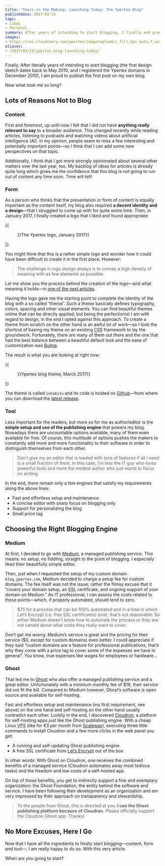 ```yaml
---
title: "Years in the Making, Launching Today: The Ypertex Blog"
publishdate: 2017-03-23
tags:
- Likes
- Personal
summary: After years of intending to start blogging, I finally and proudly publish the first article on my own blog. When are you going to start?
images:
- https://res.cloudinary.com/ypertex/image/upload/c_fill,dpr_auto,f_auto,g_auto,h_630,q_auto,w_1200/84b1783d-5648-4b7b-8e3b-28f30c43d083
aliases:
- /2017/03/23/ypertex-blog-launching-today/
---
```


Finally. After literally years of intending to start blogging (the first design sketch dates back to May 2010, and I registered the Ypertex domains in December 2010), I am proud to publish the first post on my own blog.

Now what took me so long?

## Lots of Reasons Not to Blog

### Content

First and foremost, up until now I felt that I did not have **anything *really* relevant to say** to a broader audience. This changed recently while reading articles, listening to podcasts and watching videos about artificial intelligence (AI). In my opinion, people seem to miss a few interesting and potentially important points—so I think that I can add some new perspectives on that topic.

Additionally, I think that I got more strongly opinionated about several other matters over the last year, too. My backlog of ideas for articles is already quite long which gives me the confidence that this blog is not going to run out of content any time soon. Time will tell!

### Form

As a person who thinks that the presentation or form of content is equally important as the content itself, my blog also required **a decent identity and a design**—that I struggled to come up with for quite some time. Then, in January 2017, I finally created a logo that I liked and found appropriate:

{{<figure src="f85fb86f-931e-4988-a5fc-5d87d4a97f92" transformation="inline">}}The Ypertex logo, January 2017{{</figure>}}

You might think that this is a rather simple logo and wonder how it could have been difficult to create it in the first place. However:

> The challenge in logo design always is to convey a high density of meaning with as few elements as possible.

Let me show you the process behind the creation of the logo—and what meaning it holds—in [one of the next articles](https://blog.ypertex.com/2017/05/17/the-making-of-the-ypertex-logo/).

Having the logo gave me the starting point to complete the identity of the blog with a so called “theme”. Such a theme basically defines typography, colors, spacing and other visual elements. You can find beautiful themes online that can be directly applied; but being the perfectionist I am with regard to design, in the end I opted against this approach. To create a theme from scratch on the other hand is an awful lot of work—so I took the shortcut of basing my theme on an existing <abbr title="Cascading Style Sheets">CSS</abbr> framework to lay the groundwork. Fortunately, there are many of them out there and the one that had the best balance between a beautiful default look and the ease of customization was [Bulma](http://bulma.io).

The result is what you are looking at right now:

{{<figure src="84b1783d-5648-4b7b-8e3b-28f30c43d083" transformation="full">}}Ypertex blog theme, March 2017{{</figure>}}

The theme is called `inhabitu` and its code is hosted on [Github](https://github.com/Ypertex/inhabitu)—from where you can download the [latest release](https://github.com/Ypertex/inhabitu/releases).

### Tool

Less important for the readers, but more so for me as author/editor is the **simple setup and use of the publishing engine** that powers my blog. Nowadays there are uncountable options available, many of them even available for free. Of course, this multitude of options pushes the makers to constantly add more and more functionality to their software in order to distinguish themselves from each other.

> Don’t give my an editor that is loaded with tons of features if all I need is a small fraction of them. In this case, I’m less the IT guy who loves powerful tools and more the modest author who just wants to focus on writing.

In the end, there remain only a few engines that satisfy my requirements along the above lines:

* Fast and effortless setup and maintenance
* A concise editor with sharp focus on blogging only
* Support for personalizing the blog
* Small price tag

## Choosing the Right Blogging Engine

### Medium

At first, I decided to go with [Medium](https://medium.com/), a managed publishing service. This means: no setup, no fiddling, straight to the point of blogging. I especially liked their beautifully simple editor.

Then, just when I requested the setup of my custom domain `blog.ypertex.com`, Medium decided to charge a setup fee for custom domains. The fee itself was not the issue; rather the flimsy excuse that it “covers your domain setup, an <abbr title="Secure Sockets Layer">SSL</abbr> certificate, and ongoing support of your domain on Medium.” As IT professional, I can assess the costs related to these points—which, if properly automated, should tend to zero.

> $75 for a process that can be 100% automated and in a time in which Let’s Encrypt (i.e. free SSL certificates) exist, that’s not reasonable. So either Medium doesn’t know how to automate the process or they are not candid about what costs they really want to cover.

Don’t get me wrong: Medium’s service is great and the pricing for their service ($0, except for custom domains) even better. I could appreciate if they said “custom domains are a feature for professional publications, that’s why they come with a price tag to cover some of the expenses we have in general”. You know, true expenses like wages for employees or hardware…

### Ghost

That led me to [Ghost](https://ghost.org/) who also offer a managed publishing service and a great editor. Unfortunately with a minimum monthly fee of $19, their service did not fit the bill. Compared to Medium however, Ghost’s software is open source and available for self-hosting.

Fast and effortless setup and maintenance (my first requirement, see above) on the one hand and self-hosting on the other hand usually contradict each other. Luckily in the end, I discovered [Cloudron](https://cloudron.io/), a platform for self-hosting apps *just* like the Ghost publishing engine. With a cheap Linux <abbr title="Virtual Private Server">VPS</abbr> (like for €3 per month from [Scaleway](https://www.scaleway.com/)), executing three little commands to install Cloudron and a few more clicks in the web panel you get:

* A running and self-updating Ghost publishing engine
* A free SSL certificate from [Let’s Encrypt](https://letsencrypt.org/) out of the box

In other words: With Ghost on Cloudron, one receives the combined benefits of a managed service (Cloudron automates away most tedious tasks) and the freedom and low costs of a self-hosted app.

On top of those benefits, you get to indirectly support a fine and exemplary organization: the Ghost Foundation, the entity behind the software and service. I have been following their development as an organization and am very impressed by their approach on transparency and stewardship.

> To the people from Ghost, this is directed at you: **I use the Ghost publishing platform because of Cloudron.** Please officially support the Cloudron Ghost app. Thanks!

## No More Excuses, Here I Go

Now that I have all the ingredients to finally start blogging—content, form *and* tool—, I am really happy to do so. With this very article.

When are *you* going to start?